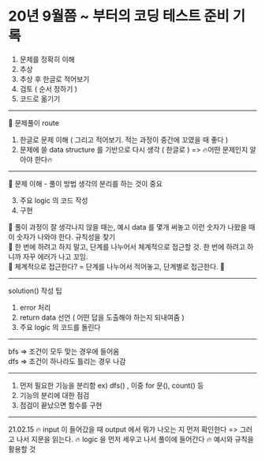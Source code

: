 # 20년 9월쯤 ~ 부터의 코딩 테스트 준비 기록

1. 문제를 정확히 이해
2. 추상
3. 추상 후 한글로 적어보기
4. 검토 ( 순서 정하기 )
5. 코드로 옮기기

___

🎯 문제풀이 route
1. 한글로 문제 이해 ( 그리고 적어보기. 적는 과정이 중간에 꼬였을 때 좋다 )
2. 문제에 쓸 data structure 를 기반으로 다시 생각 ( 한글로 ) => 🔥어떤 문제인지 알아야 한다🔥
___

📌 문제 이해 - 풀이 방법 생각의 분리를 하는 것이 중요

3. 주요 logic 의 코드 작성
4. 구현

📌 풀이 과정이 잘 생각나지 않을 때는, 예시 data 를 몇개 써놓고 이런 숫자가 나왔을 때 이 숫자가 나와야 한다. 규칙성을 찾기    
📌 한 번에 하려고 하지 말고, 단계를 나누어서 체계적으로 접근할 것. 한 번에 하려고 하니까 자꾸 에러가 나고 꼬임.   
🍺 체계적으로 접근한다? = 단계를 나누어서 적어놓고, 단계별로 접근한다. 🍺
___
solution() 작성 팁

1. error 처리
2. return data 선언 ( 어떤 답을 도출해야 하는지 되내여줌 )
3. 주요 logic 의 코드를 돌린다
___
bfs => 조건이 모두 맞는 경우에 들어옴   
dfs => 조건이 하나라도 틀리는 경우 나감
___
1. 먼저 필요한 기능을 분리함 
ex) dfs() , 이중 for 문(), count() 등
2. 기능의 분리에 대한 점검
3. 점검이 끝났으면 함수를 구현
___
21.02.15
🔥 input 이 들어갔을 때 output 에서 뭐가 나오는 지 먼저 확인한다
=> 그러고 나서 지문을 읽는다.
🔥 logic 을 먼저 세우고 나서 풀이에 들어간다
🔥 예시와 규칙을 활용할 것